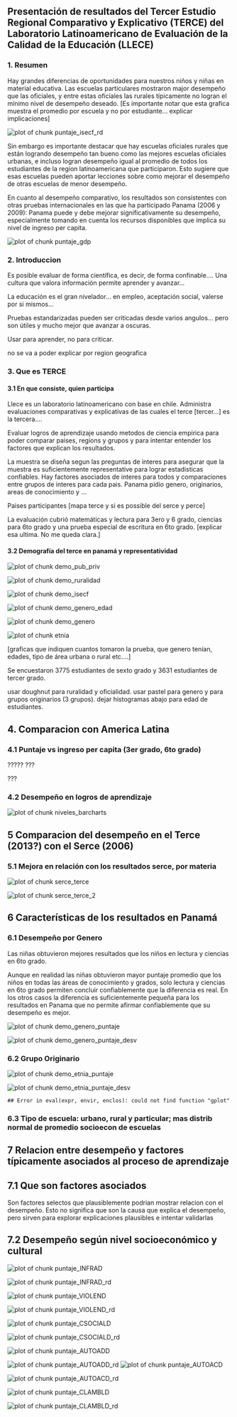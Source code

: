 
## Presentación de resultados del Tercer Estudio Regional Comparativo y Explicativo (TERCE) del Laboratorio Latinoamericano de Evaluación de la Calidad de la Educación (LLECE)

### 1. Resumen

Hay grandes diferencias de oportunidades para nuestros niños y niñas en material educativa.    Las escuelas particulares mostraron major desempeño que las oficiales, y entre estas oficiales las rurales típicamente no logran el mínimo nivel de desempeño deseado.     [Es importante notar que esta grafica muestra el promedio por escuela y no por estudiante… explicar implicaciones]


![plot of chunk puntaje_isecf_rd](figure/puntaje_isecf_rd-1.png) 

Sin embargo es importante destacar que hay escuelas oficiales rurales que están logrando desempeño tan bueno como las mejores escuelas oficiales urbanas, e incluso logran desempeño igual al promedio de todos los estudiantes de la region latinoamericana que participaron.   Esto sugiere que esas escuelas pueden aportar lecciones sobre como mejorar el desempeño de otras escuelas de menor desempeño.   

En cuanto al desempeño comparativo, los resultados son consistentes con otras pruebas internacionales en las que ha participado Panama (2006 y 2009): Panama puede y debe mejorar significativamente su desempeño, especialmente tomando en cuenta los recursos disponibles que implica su nivel de ingreso per capita.    


![plot of chunk puntaje_gdp](figure/puntaje_gdp-1.png) 

### 2. Introduccion 

Es posible evaluar de forma científica, es decir, de forma confinable….   Una cultura que valora información permite aprender y avanzar…

La educación es el gran nivelador… en empleo, aceptación social, valerse por si mismos…

Pruebas estandarizadas pueden ser criticadas desde varios angulos… pero son útiles y mucho mejor que avanzar a oscuras.   

Usar para aprender, no para criticar.   

no se va a poder explicar por region geografica


### 3. Que es TERCE
#### 3.1 En que consiste, quien participa

Llece es un laboratorio latinoamericano con base en chile.  Administra evaluaciones comparativas y explicativas de las cuales el terce [tercer…] es la tercera….

Evaluar logros de aprendizaje usando metodos de ciencia empirica para poder comparar paises, regions y grupos y para intentar entender los factores que explican los resultados.  

La muestra se diseña segun las preguntas de interes para asegurar que la muestra es suficientemente representative para lograr estadisticas confiables.    Hay factores asociados de interes para todos y comparaciones entre grupos de interes para cada pais.  Panama pidio genero, originarios, areas de conocimiento y …

Paises participantes [mapa terce y si es possible del serce y perce]

La evaluación cubrió matemáticas y lectura para 3ero y 6 grado, ciencias para 6to grado y una prueba especial de escritura en 6to grado.   [explicar esa ultima.  No me queda clara.]

#### 3.2 Demografía del terce en panamá y representatividad 

![plot of chunk demo_pub_priv](figure/demo_pub_priv-1.png) 

![plot of chunk demo_ruralidad](figure/demo_ruralidad-1.png) 

![plot of chunk demo_isecf](figure/demo_isecf-1.png) 

![plot of chunk demo_genero_edad](figure/demo_genero_edad-1.png) 

![plot of chunk demo_genero](figure/demo_genero-1.png) 


![plot of chunk etnia](figure/etnia-1.png) 



[graficas que indiquen cuantos tomaron la prueba, que genero tenían, edades, tipo de área urbana o rural etc….]

Se encuestaron 3775 estudiantes de sexto grado y 3631 estudiantes de tercer grado.

usar doughnut para ruralidad y oficialidad.  usar pastel para genero y para grupos originarios (3 grupos).  dejar histogramas abajo para edad de estudiantes.  

## 4. Comparacion con America Latina
### 4.1 Puntaje vs ingreso per capita (3er grado, 6to grado)
?????
???

???

### 4.2 Desempeño en logros de aprendizaje
![plot of chunk niveles_barcharts](figure/niveles_barcharts-1.png) 
   
## 5 Comparacion del desempeño en el Terce (2013?) con el Serce (2006)
### 5.1 Mejora en relación con los resultados serce, por materia
![plot of chunk serce_terce](figure/serce_terce-1.png) 

![plot of chunk serce_terce_2](figure/serce_terce_2-1.png) 

## 6 Características de los resultados en Panamá
### 6.1 Desempeño por Genero 

Las niñas obtuvieron mejores resultados que los niños en lectura y ciencias en 6to grado.    

Aunque en realidad las niñas obtuvieron mayor puntaje promedio que los niños en todas las áreas de conocimiento y grados, solo lectura y ciencias en 6to grado permiten concluir confiablemente que la diferencia es real.  En los otros casos la diferencia es suficientemente pequeña para los resultados en Panama que no permite afirmar confiablemente que su desempeño es mejor.

![plot of chunk demo_genero_puntaje](figure/demo_genero_puntaje-1.png) 

![plot of chunk demo_genero_puntaje_desv](figure/demo_genero_puntaje_desv-1.png) 

### 6.2 Grupo Originario
![plot of chunk demo_etnia_puntaje](figure/demo_etnia_puntaje-1.png) 

![plot of chunk demo_etnia_puntaje_desv](figure/demo_etnia_puntaje_desv-1.png) 


```
## Error in eval(expr, envir, enclos): could not find function "gplot"
```
### 6.3 Tipo de escuela: urbano, rural y particular; mas distrib normal de promedio socioecon de escuelas

## 7 Relacion entre desempeño y factores típicamente asociados al proceso de aprendizaje
## 7.1 Que son factores asociados

Son factores selectos que plausiblemente podrian mostrar relacion con el desempeño.  Esto no significa que son la causa que explica el desempeño, pero sirven para explorar explicaciones plausibles e intentar validarlas

## 7.2 Desempeño según nivel socioeconómico y cultural

![plot of chunk puntaje_INFRAD](figure/puntaje_INFRAD-1.png) 

![plot of chunk puntaje_INFRAD_rd](figure/puntaje_INFRAD_rd-1.png) 


![plot of chunk puntaje_VIOLEND](figure/puntaje_VIOLEND-1.png) 

![plot of chunk puntaje_VIOLEND_rd](figure/puntaje_VIOLEND_rd-1.png) 

![plot of chunk puntaje_CSOCIALD](figure/puntaje_CSOCIALD-1.png) 

![plot of chunk puntaje_CSOCIALD_rd](figure/puntaje_CSOCIALD_rd-1.png) 

![plot of chunk puntaje_AUTOADD](figure/puntaje_AUTOADD-1.png) 

![plot of chunk puntaje_AUTOADD_rd](figure/puntaje_AUTOADD_rd-1.png) 
![plot of chunk puntaje_AUTOACD](figure/puntaje_AUTOACD-1.png) 

![plot of chunk puntaje_AUTOACD_rd](figure/puntaje_AUTOACD_rd-1.png) 

![plot of chunk puntaje_CLAMBLD](figure/puntaje_CLAMBLD-1.png) 

![plot of chunk puntaje_CLAMBLD_rd](figure/puntaje_CLAMBLD_rd-1.png) 
